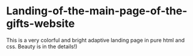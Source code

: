 # Landing-of-the-main-page-of-the-gifts-website

This is a very colorful and bright adaptive landing page in pure html and css. Beauty is in the details!)
